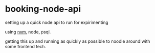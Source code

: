 # booking-node-api

setting up a quick node api to run for expirimenting

using [nvm](https://github.com/creationix/nvm), node, psql.

getting this up and running as quickly as possible to noodle around with some frontend tech.
